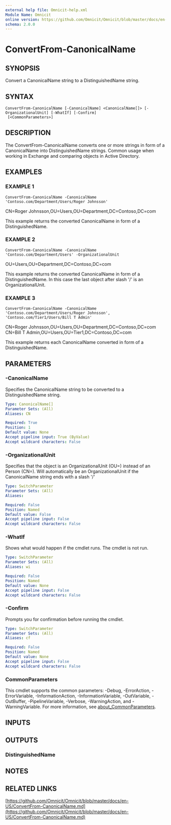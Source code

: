 ```yaml
---
external help file: Omnicit-help.xml
Module Name: Omnicit
online version: https://github.com/Omnicit/Omnicit/blob/master/docs/en-US/ConvertFrom-CanonicalName.md
schema: 2.0.0
---
```


# ConvertFrom-CanonicalName

## SYNOPSIS
Convert a CanonicalName string to a DistinguishedName string.

## SYNTAX

```
ConvertFrom-CanonicalName [-CanonicalName] <CanonicalName[]> [-OrganizationalUnit] [-WhatIf] [-Confirm]
 [<CommonParameters>]
```

## DESCRIPTION
The ConvertFrom-CanonicalName converts one or more strings in form of a CanonicalName into DistinguishedName strings.
Common usage when working in Exchange and comparing objects in Active Directory.

## EXAMPLES

### EXAMPLE 1
```
ConvertFrom-CanonicalName -CanonicalName 'Contoso.com/Department/Users/Roger Johnsson'
```

CN=Roger Johnsson,OU=Users,OU=Department,DC=Contoso,DC=com

This example returns the converted CanonicalName in form of a DistinguishedName.

### EXAMPLE 2
```
ConvertFrom-CanonicalName -CanonicalName 'Contoso.com/Department/Users' -OrganizationalUnit
```

OU=Users,OU=Department,DC=Contoso,DC=com

This example returns the converted CanonicalName in form of a DistinguishedName.
In this case the last object after slash '/' is an OrganizationalUnit.

### EXAMPLE 3
```
ConvertFrom-CanonicalName -CanonicalName 'Contoso.com/Department/Users/Roger Johnsson', 'Contoso.com/Tier1/Users/Bill T Admin'
```

CN=Roger Johnsson,OU=Users,OU=Department,DC=Contoso,DC=com
CN=Bill T Admin,OU=Users,OU=Tier1,DC=Contoso,DC=com

This example returns each CanonicalName converted in form of a DistinguishedName.

## PARAMETERS

### -CanonicalName
Specifies the CanonicalName string to be converted to a DistinguishedName string.

```yaml
Type: CanonicalName[]
Parameter Sets: (All)
Aliases: CN

Required: True
Position: 1
Default value: None
Accept pipeline input: True (ByValue)
Accept wildcard characters: False
```

### -OrganizationalUnit
Specifies that the object is an OrganizationalUnit (OU=) instead of an Person (CN=).
Will automatically be an OrganizationalUnit if the CanonicalName string ends with a slash '/'

```yaml
Type: SwitchParameter
Parameter Sets: (All)
Aliases:

Required: False
Position: Named
Default value: False
Accept pipeline input: False
Accept wildcard characters: False
```

### -WhatIf
Shows what would happen if the cmdlet runs.
The cmdlet is not run.

```yaml
Type: SwitchParameter
Parameter Sets: (All)
Aliases: wi

Required: False
Position: Named
Default value: None
Accept pipeline input: False
Accept wildcard characters: False
```

### -Confirm
Prompts you for confirmation before running the cmdlet.

```yaml
Type: SwitchParameter
Parameter Sets: (All)
Aliases: cf

Required: False
Position: Named
Default value: None
Accept pipeline input: False
Accept wildcard characters: False
```

### CommonParameters
This cmdlet supports the common parameters: -Debug, -ErrorAction, -ErrorVariable, -InformationAction, -InformationVariable, -OutVariable, -OutBuffer, -PipelineVariable, -Verbose, -WarningAction, and -WarningVariable. For more information, see [about_CommonParameters](http://go.microsoft.com/fwlink/?LinkID=113216).

## INPUTS

## OUTPUTS

### DistinguishedName
## NOTES

## RELATED LINKS

[https://github.com/Omnicit/Omnicit/blob/master/docs/en-US/ConvertFrom-CanonicalName.md](https://github.com/Omnicit/Omnicit/blob/master/docs/en-US/ConvertFrom-CanonicalName.md)

